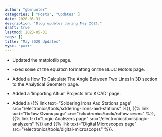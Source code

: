 ```yaml
---
author: "gbmhunter"
categories: [ "Posts", "Updates" ]
date: 2020-05-31
description: "Blog updates during May 2020."
draft: true
lastmod: 2020-05-31
tags: []
title: "May 2020 Updates"
type: "post"
---
```


* Updated the matplotlib page.

* Fixed some of the equation formatting on the BLDC Motors page.

* Added a How To Calculate The Angle Between Two Lines In 3D section to the Analytical Geomtery page.

* Added a 'Importing Altium Projects Into KiCAD' page.

* Added a {{% link text="Soldering Irons And Stations page" src="/electronics/tools/soldering-irons-and-stations" %}}, {{% link text="Reflow Ovens page" src="/electronics/tools/reflow-ovens" %}}, {{% link text="Logic Analyzers page" src="/electronics/tools/logic-analyzers" %}} and {{% link text="Digital Microscopes page" src="/electronics/tools/digital-microscopes" %}}.